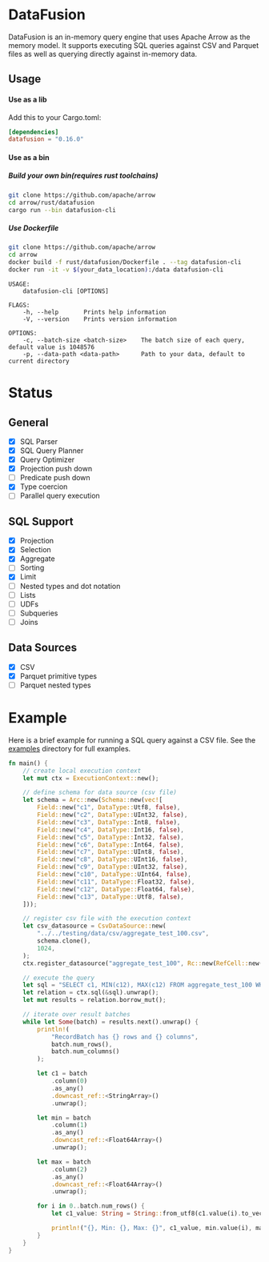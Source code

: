 <!---
  Licensed to the Apache Software Foundation (ASF) under one
  or more contributor license agreements.  See the NOTICE file
  distributed with this work for additional information
  regarding copyright ownership.  The ASF licenses this file
  to you under the Apache License, Version 2.0 (the
  "License"); you may not use this file except in compliance
  with the License.  You may obtain a copy of the License at

    http://www.apache.org/licenses/LICENSE-2.0

  Unless required by applicable law or agreed to in writing,
  software distributed under the License is distributed on an
  "AS IS" BASIS, WITHOUT WARRANTIES OR CONDITIONS OF ANY
  KIND, either express or implied.  See the License for the
  specific language governing permissions and limitations
  under the License.
-->

# DataFusion

DataFusion is an in-memory query engine that uses Apache Arrow as the memory model. It supports executing SQL queries against CSV and Parquet files as well as querying directly against in-memory data.

## Usage


#### Use as a lib
Add this to your Cargo.toml:

```toml
[dependencies]
datafusion = "0.16.0"
```

#### Use as a bin
##### Build your own bin(requires rust toolchains)
```sh
git clone https://github.com/apache/arrow
cd arrow/rust/datafusion
cargo run --bin datafusion-cli
```
##### Use Dockerfile
```sh
git clone https://github.com/apache/arrow
cd arrow
docker build -f rust/datafusion/Dockerfile . --tag datafusion-cli
docker run -it -v $(your_data_location):/data datafusion-cli
```

```
USAGE:
    datafusion-cli [OPTIONS]

FLAGS:
    -h, --help       Prints help information
    -V, --version    Prints version information

OPTIONS:
    -c, --batch-size <batch-size>    The batch size of each query, default value is 1048576
    -p, --data-path <data-path>      Path to your data, default to current directory
```


# Status

## General

- [x] SQL Parser
- [x] SQL Query Planner
- [x] Query Optimizer
- [x] Projection push down
- [ ] Predicate push down
- [x] Type coercion
- [ ] Parallel query execution

## SQL Support

- [x] Projection
- [x] Selection
- [x] Aggregate
- [ ] Sorting
- [x] Limit
- [ ] Nested types and dot notation
- [ ] Lists
- [ ] UDFs
- [ ] Subqueries
- [ ] Joins

## Data Sources

- [x] CSV
- [x] Parquet primitive types
- [ ] Parquet nested types

# Example

Here is a brief example for running a SQL query against a CSV file. See the [examples](examples) directory for full examples.

```rust
fn main() {
    // create local execution context
    let mut ctx = ExecutionContext::new();

    // define schema for data source (csv file)
    let schema = Arc::new(Schema::new(vec![
        Field::new("c1", DataType::Utf8, false),
        Field::new("c2", DataType::UInt32, false),
        Field::new("c3", DataType::Int8, false),
        Field::new("c4", DataType::Int16, false),
        Field::new("c5", DataType::Int32, false),
        Field::new("c6", DataType::Int64, false),
        Field::new("c7", DataType::UInt8, false),
        Field::new("c8", DataType::UInt16, false),
        Field::new("c9", DataType::UInt32, false),
        Field::new("c10", DataType::UInt64, false),
        Field::new("c11", DataType::Float32, false),
        Field::new("c12", DataType::Float64, false),
        Field::new("c13", DataType::Utf8, false),
    ]));

    // register csv file with the execution context
    let csv_datasource = CsvDataSource::new(
        "../../testing/data/csv/aggregate_test_100.csv",
        schema.clone(),
        1024,
    );
    ctx.register_datasource("aggregate_test_100", Rc::new(RefCell::new(csv_datasource)));

    // execute the query
    let sql = "SELECT c1, MIN(c12), MAX(c12) FROM aggregate_test_100 WHERE c11 > 0.1 AND c11 < 0.9 GROUP BY c1";
    let relation = ctx.sql(&sql).unwrap();
    let mut results = relation.borrow_mut();

    // iterate over result batches
    while let Some(batch) = results.next().unwrap() {
        println!(
            "RecordBatch has {} rows and {} columns",
            batch.num_rows(),
            batch.num_columns()
        );

        let c1 = batch
            .column(0)
            .as_any()
            .downcast_ref::<StringArray>()
            .unwrap();

        let min = batch
            .column(1)
            .as_any()
            .downcast_ref::<Float64Array>()
            .unwrap();

        let max = batch
            .column(2)
            .as_any()
            .downcast_ref::<Float64Array>()
            .unwrap();

        for i in 0..batch.num_rows() {
            let c1_value: String = String::from_utf8(c1.value(i).to_vec()).unwrap();

            println!("{}, Min: {}, Max: {}", c1_value, min.value(i), max.value(i),);
        }
    }
}
```
